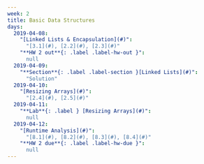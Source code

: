 ```yaml
---
week: 2
title: Basic Data Structures
days:
  2019-04-08:
    "[Linked Lists & Encapsulation](#)":
      "[3.1](#), [2.2](#), [2.3](#)"
    "**HW 2 out**{: .label .label-hw-out }":
      null
  2019-04-09:
    "**Section**{: .label .label-section }[Linked Lists](#)":
      "Solution"
  2019-04-10:
    "[Resizing Arrays](#)":
      "[2.4](#), [2.5](#)"
  2019-04-11:
    "**Lab**{: .label } [Resizing Arrays](#)":
      null
  2019-04-12:
    "[Runtime Analysis](#)":
      "[8.1](#), [8.2](#), [8.3](#), [8.4](#)"
    "**HW 2 due**{: .label .label-hw-due }":
      null
---
```

